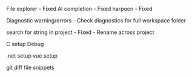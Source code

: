 File explorer - Fixed
AI completion - Fixed
harpoon - Fixed

Diagnostic warning/errors
    - Check diagnostics for full workspace folder

search for string in project - Fixed
    - Rename across project

C setup
Debug

.net setup
vue setup

git diff
file snippets

